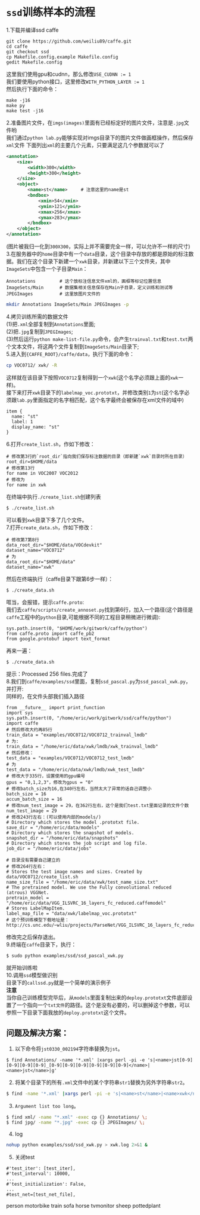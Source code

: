 # `ssd`训练样本的流程
1.下载并编译ssd caffe    
```
git clone https://github.com/weiliu89/caffe.git
cd caffe
git checkout ssd
cp Makefile.config.example Makefile.config
gedit Makefile.config
```
这里我们使用gpu和cudnn，那么修改`USE_CUDNN := 1`   
我们要使用python接口，这里修改`WITH_PYTHON_LAYER := 1`   
然后执行下面的命令：    
```
make -j16
make py
make test -j16
```
2.准备图片文件，在`imgs(images)`里面有已经标定好的图片文件，注意是`.jpg`文件哟   
我们通过`python lab.py`能够实现对imgs目录下的图片文件做画框操作，然后保存`xml`文件
下面列出`xml`的主要几个元素，只要满足这几个参数就可以了     
```xml
<annotation>
    <size>
        <width>300</width>
        <height>300</height>
    </size>
    <object>
        <name>st</name>     # 注意这里的name是st
        <bndbox>
            <xmin>54</xmin>
            <ymin>121</ymin>
            <xmax>256</xmax>
            <ymax>283</ymax>
        </bndbox>
    </object>
</annotation>
```
(图片被我归一化到`300X300`，实际上并不需要完全一样，可以允许不一样的尺寸)   
3.在服务器中的`home`目录中有一个`data`目录，这个目录中存放的都是原始的标注数据。我们在这个目录下新建一个`xwk`目录，并新建以下三个文件夹，其中`ImageSets`中包含一个子目录`Main`：    
```
Annotations         # 这个放标注信息文件xml的，画框等标记位置信息
ImageSets/Main      # 数据集相关信息保存在Main子目录，定义训练和测试等
JPEGImages          # 这里放图片文件的
```
```bash
mkdir Annotations ImageSets/Main JPEGImages -p
```
4.拷贝训练所需的数据文件   
(1)把`.xml`全部复制到`Annotations`里面;   
(2)把`.jpg`复制到`JPEGImages`;   
(3)然后运行`python make-list-file.py`命令，会产生`trainval.txt`和`test.txt`两个文本文件，将这两个文件复制到`ImageSets/Main`目录下;    
5.进入到`{CAFFE_ROOT}/caffe/data`，执行下面的命令：   
```bash
cp VOC0712/ xwk/ -R
```
这样就在该目录下按照`VOC0712`复制得到一个`xwk`(这个名字必须跟上面的`xwk`一样)。   
接下来打开`xwk`目录下的`labelmap_voc.prototxt`，并修改类别`1`为`st`(这个名字必须跟`lab.py`里面指定的名字相匹配，这个名字最终会被保存在xml文件的<name></name>域中)   
```
item {
  name: "st"
  label: 1
  display_name: "st"
}
```
6.打开`create_list.sh`，作如下修改：   
```
# 修改第3行的`root_dir`指向我们保存标注数据的目录（即新建`xwk`目录时所在目录）
root_dir=$HOME/data
# 修改第13行
for name in VOC2007 VOC2012  
# 修改为
for name in xwk
```
在终端中执行`./create_list.sh`创建列表    
```
$ ./create_list.sh
```
可以看到`xwk`目录下多了几个文件。   
7.打开`create_data.sh`，作如下修改：   
```
# 修改第7第8行
data_root_dir="$HOME/data/VOCdevkit"
dataset_name="VOC0712"
# 为
data_root_dir="$HOME/data"
dataset_name="xwk"
```
然后在终端执行（caffe目录下跟第6步一样）：   
```
$ ./create_data.sh
```
哐当，会报错，提示`caffe.proto`:   
我们去`caffe/scripts/create_annoset.py`找到第6行，加入一个路径(这个路径是`caffe`工程中的`python`目录,可能根据不同的工程目录稍微进行微调):   
```
sys.path.insert(0, "$HOME/work/gitwork/caffe/python")
from caffe.proto import caffe_pb2
from google.protobuf import text_format
```
再来一遍：   
```
$ ./create_data.sh
```
提示：Processed 256 files.完成了   
8.我们到`caffe/examples/ssd`里面，复制`ssd_pascal.py`为`ssd_pascal_xwk.py`，并打开:   
同样的，在文件头部我们插入路径   
```
from __future__ import print_function
import sys
sys.path.insert(0, "/home/eric/work/gitwork/ssd/caffe/python")
import caffe
# 然后修改大约再85行
train_data = "examples/VOC0712/VOC0712_trainval_lmdb"
# 为:
train_data = "/home/eric/data/xwk/lmdb/xwk_trainval_lmdb"
# 然后修改：
test_data = "examples/VOC0712/VOC0712_test_lmdb"
# 为
test_data = "/home/eric/data/xwk/lmdb/xwk_test_lmdb"
# 修改大于335行，设置使用的gpu编号
gpus = "0,1,2,3"，修改为gpus = "0"
# 修改batch_size为16,在340行左右，当然太大了异常的话自己调整小
batch_size = 16
accum_batch_size = 16
# 修改num_test_image = 29，在362行左右，这个是我们test.txt里面记录的文件个数
num_test_image = 29
# 修改243行左右：(可以使用内部的models/)
# Directory which stores the model .prototxt file.
save_dir = "/home/eric/data/models"
# Directory which stores the snapshot of models.
snapshot_dir = "/home/eric/data/snapshots"
# Directory which stores the job script and log file.
job_dir = "/home/eric/data/jobs"

# 目录没有需要自己建立的
# 修改264行左右：
# Stores the test image names and sizes. Created by data/VOC0712/create_list.sh
name_size_file = "/home/eric/data/xwk/test_name_size.txt"
# The pretrained model. We use the Fully convolutional reduced (atrous) VGGNet.
pretrain_model = "/home/eric/data/VGG_ILSVRC_16_layers_fc_reduced.caffemodel"
# Stores LabelMapItem.
label_map_file = "data/xwk/labelmap_voc.prototxt"
# 这个预训练模型下载地址是：http://cs.unc.edu/~wliu/projects/ParseNet/VGG_ILSVRC_16_layers_fc_reduced.caffemodel
```
修改完之后保存退出。   
9.终端在`caffe`目录下，执行：   
```
$ sudo python examples/ssd/ssd_pascal_xwk.py
```
就开始训练啦   
10.调用`ssd`模型做识别   
目录下的`callssd.py`就是一个简单的演示例子   
**注意**   
当你自己训练模型完毕后，从`models`里面复制出来的`deploy.prototxt`文件底部设置了一个指向一个`txt文件`的路径。这个是没有必要的，可以删掉这个参数，可以参照一下目录下面我放的`deploy.prototxt`这个文件。   

## 问题及解决方案：
1. 以下命令将`jst0330_002194`字符串替换为`jst`。    
```
$ find Annotations/ -name '*.xml' |xargs perl -pi -e 's|<name>jst[0-9][0-9][0-9][0-9]_[0-9][0-9][0-9][0-9][0-9][0-9]</name>|<name>jst</name>|g'
```
2. 将某个目录下的所有`.xml`文件中的某个字符串`str1`替换为另外字符串`str2`。   
```bash
$ find -name '*.xml' |xargs perl -pi -e 's|<name>st</name>|<name>xwk</name>|g'
```
3. `Argument list too long`。     
```bash
$ find xml/ -name "*.xml" -exec cp {} Annotations/ \;
$ find jpg/ -name "*.jpg" -exec cp {} JPEGImages/ \;
```
4. log    
```bash
nohup python examples/ssd/ssd_xwk.py > xwk.log 2>&1 &
```
5. 关闭test    
```
#'test_iter': [test_iter],
#'test_interval': 10000,
...
#'test_initialization': False,
...
#test_net=[test_net_file],
```

person
motorbike
train
sofa
horse
tvmonitor
sheep
pottedplant
